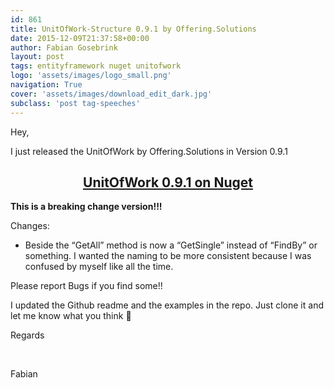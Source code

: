 ```yaml
---
id: 861
title: UnitOfWork-Structure 0.9.1 by Offering.Solutions
date: 2015-12-09T21:37:58+00:00
author: Fabian Gosebrink
layout: post
tags: entityframework nuget unitofwork 
logo: 'assets/images/logo_small.png'
navigation: True
cover: 'assets/images/download_edit_dark.jpg'
subclass: 'post tag-speeches'
---
```


Hey,
  
I just released the UnitOfWork by Offering.Solutions in Version 0.9.1

<h2 style="text-align: center;">
  <a href="https://www.nuget.org/packages/OfferingSolutions.UnitOfWork.Structure/0.9.1">UnitOfWork 0.9.1 on Nuget</a>
</h2>

**This is a breaking change version!!!**

Changes:

  * Beside the &#8220;GetAll&#8221; method is now a &#8220;GetSingle&#8221; instead of &#8220;FindBy&#8221; or something. I wanted the naming to be more consistent because I was confused by myself like all the time.

Please report Bugs if you find some!!

I updated the Github readme and the examples in the repo. Just clone it and let me know what you think 🙂
  
Regards

&nbsp;

Fabian
